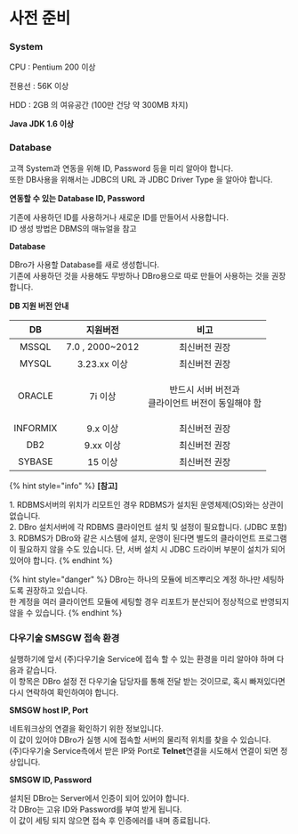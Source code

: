# 사전 준비

### System

CPU : Pentium 200 이상

전용선 : 56K 이상

HDD : 2GB 의 여유공간 (100만 건당 약 300MB 차지)

**Java JDK 1.6 이상**



### Database

고객 System과 연동을 위해 ID, Password 등을 미리 알아야 합니다. \
또한 DB사용을 위해서는 JDBC의 URL 과 JDBC Driver Type 을 알아야 합니다.

**연동할 수 있는 Database ID, Password**

기존에 사용하던 ID를 사용하거나 새로운 ID를 만들어서 사용합니다. \
ID 생성 방법은 DBMS의 매뉴얼을 참고

**Database**

DBro가 사용할 Database를 새로 생성합니다. \
기존에 사용하던 것을 사용해도 무방하나 DBro용으로 따로 만들어 사용하는 것을 권장합니다.

**DB 지원 버전 안내**

|    DB    |       지원버전       |                   비고                   |
| :------: | :--------------: | :------------------------------------: |
|   MSSQL  | 7.0 , 2000\~2012 |                 최신버전 권장                |
|   MYSQL  |    3.23.xx 이상    |                 최신버전 권장                |
|  ORACLE  |       7i 이상      | <p>반드시 서버 버전과 <br>클라이언트 버전이 동일해야 함</p> |
| INFORMIX |      9.x 이상      |                 최신버전 권장                |
|    DB2   |      9.xx 이상     |                 최신버전 권장                |
|  SYBASE  |       15 이상      |                 최신버전 권장                |

{% hint style="info" %}
**\[참고]**

1\. RDBMS서버의 위치가 리모트인 경우 RDBMS가 설치된 운영체제(OS)와는 상관이 없습니다.\
2\. DBro 설치서버에 각 RDBMS 클라이언트 설치 및 설정이 필요합니다. (JDBC 포함)\
3\. RDBMS가 DBro와 같은 시스템에 설치, 운영이 된다면 별도의 클라이언트 프로그램이 필요하지 않을 수도 있습니다. 단, 서버 설치 시 JDBC 드라이버 부분이 설치가 되어 있어야 합니다.
{% endhint %}

{% hint style="danger" %}
DBro는 하나의 모듈에 비즈뿌리오 계정 하나만 세팅하도록 권장하고 있습니다.\
한 계정을 여러 클라이언트 모듈에 세팅할 경우 리포트가 분산되어 정상적으로 반영되지 않을 수 있습니다.
{% endhint %}

### 다우기술 SMSGW 접속 환경

실행하기에 앞서 (주)다우기술 Service에 접속 할 수 있는 환경을 미리 알아야 하며 다음과 같습니다. \
이 항목은 DBro 설정 전 다우기술 담당자를 통해 전달 받는 것이므로, 혹시 빠져있다면 다시 연락하여 확인하여야 합니다.

**SMSGW host IP, Port**

네트워크상의 연결을 확인하기 위한 정보입니다. \
이 값이 있어야 DBro가 실행 시에 접속할 서버의 물리적 위치를 찾을 수 있습니다. \
(주)다우기술 Service측에서 받은 IP와 Port로 **Telnet**연결을 시도해서 연결이 되면 정상입니다.

**SMSGW ID, Password**

설치된 DBro는 Server에서 인증이 되어 있어야 합니다. \
각 DBro는 고유 ID와 Password를 부여 받게 됩니다. \
이 값이 세팅 되지 않으면 접속 후 인증에러를 내며 종료됩니다.
